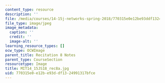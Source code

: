 ```yaml
---
content_type: resource
description: ''
file: /media/courses/14-15j-networks-spring-2018/770315e0e12be93ddf1324991317bfce_MIT14_15JS18_rec8a.jpg
file_type: image/jpeg
image_metadata:
  caption: ''
  credit: ''
  image-alt: ''
learning_resource_types: []
ocw_type: OCWImage
parent_title: Recitation 8 Notes
parent_type: CourseSection
resourcetype: Image
title: MIT14_15JS18_rec8a.jpg
uid: 770315e0-e12b-e93d-df13-24991317bfce
---
```

